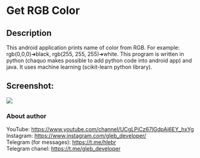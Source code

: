 # Get RGB Color
## Description
This android application prints name of color from RGB. For example: rgb(0,0,0)➜black, rgb(255, 255, 255)➜white. This program is written in python (chaquo makes possible to add python code into android app) and java. It uses machine learning (scikit-learn python library).
## Screenshot:
![](https://i.postimg.cc/d0CnRpm5/Screenshot-20200508-144204.png)
### About author
YouTube: https://www.youtube.com/channel/UCgLPiCz67lGdpAi6EY_hxYg <br>
Instagram: https://www.instagram.com/gleb_developer/ <br>
Telegram (for messages): https://t.me/hlebr <br>
Telegram chanel: https://t.me/gleb_developer <br>
